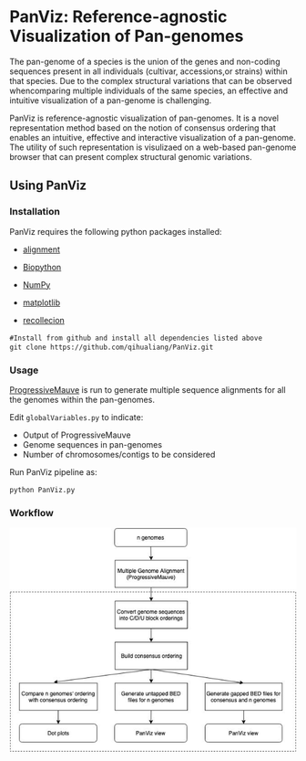# PanViz: Reference-agnostic Visualization of Pan-genomes
The pan-genome of a species is the union of the genes and non-coding sequences present in all individuals (cultivar, accessions,or strains) within that species. Due to the complex structural variations that can be observed whencomparing multiple individuals of the same species, an effective and intuitive visualization of a pan-genome is challenging. 

PanViz is reference-agnostic visualization of pan-genomes. It is a novel representation method based on the notion of consensus ordering that enables an intuitive, effective and interactive visualization of a pan-genome. The utility of such representation is visulizaed on  a web-based pan-genome browser that can present complex structural genomic variations.

## Using PanViz

### Installation
PanViz requires the following python packages installed:
-   [alignment](https://pypi.org/project/alignment/)

-   [Biopython](https://biopython.org)

-   [NumPy](https://numpy.org)

-   [matplotlib](https://matplotlib.org/3.2.1/api/_as_gen/matplotlib.pyplot.html)

-   [recollecion](https://pypi.org/project/recollection/)


```
#Install from github and install all dependencies listed above
git clone https://github.com/qihualiang/PanViz.git
```

### Usage
[ProgressiveMauve](http://darlinglab.org/mauve/user-guide/progressivemauve.html) is run to generate multiple sequence alignments for all the genomes within the pan-genomes. 

Edit `globalVariables.py` to indicate:
-    Output of ProgressiveMauve
-    Genome sequences in pan-genomes
-    Number of chromosomes/contigs to be considered

Run PanViz pipeline as:
```
python PanViz.py
```

### Workflow
![panviz\[fig1\]](docs/figs/flowchart.jpg)
